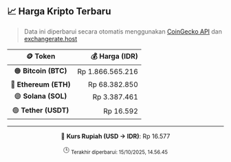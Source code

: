 

<!-- HARGA_KRIPTO -->
## 📈 Harga Kripto Terbaru

> Data ini diperbarui secara otomatis menggunakan [CoinGecko API](https://www.coingecko.com/) dan [exchangerate.host](https://exchangerate.host/)

<div align="center">

| 🪙 Token | 💰 Harga (IDR) |
|:------:|---------------:|
| 🟠 **Bitcoin (BTC)**   | Rp 1.866.565.216 |
| 🔵 **Ethereum (ETH)**  | Rp 68.382.850 |
| 🟣 **Solana (SOL)**    | Rp 3.387.461 |
| 🟢 **Tether (USDT)**   | Rp 16.592 |

---

💱 **Kurs Rupiah (USD → IDR)**: Rp 16.577

🕒 <sub>Terakhir diperbarui: 15/10/2025, 14.56.45</sub>

</div>
<!-- /HARGA_KRIPTO -->